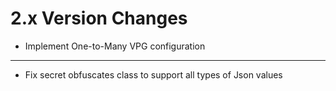 2.x Version Changes
===================
* Implement One-to-Many VPG configuration
-----------------------------------------
* Fix secret obfuscates class to support all types of Json values

